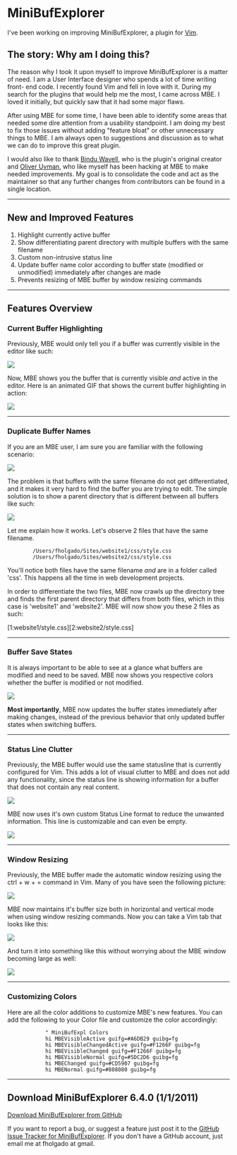 # MiniBufExplorer

I've been working on improving MiniBufExplorer, a plugin for [Vim][1].

   [1]: http://vim.org

## The story: Why am I doing this?

The reason why I took it upon myself to improve MiniBufExplorer is a matter of
need. I am a User Interface designer who spends a lot of time writing front-
end code. I recently found Vim and fell in love with it. During my search for
the plugins that would help me the most, I came across MBE. I loved it
initially, but quickly saw that it had some major flaws.

After using MBE for some time, I have been able to identify some areas that
needed some dire attention from a usability standpoint. I am doing my best to
fix those issues without adding "feature bloat" or other unnecessary things to
MBE. I am always open to suggestions and discussion as to what we can do to
improve this great plugin.

I would also like to thank [Bindu Wavell][2], who is the plugin's original
creator and [Oliver Uvman][3], who like myself has been hacking at MBE to make
needed improvements. My goal is to consolidate the code and act as the
maintainer so that any further changes from contributors can be found in a
single location.

   [2]: http://www.wavell.net/
   [3]: https://github.com/OliverUv

* * *

## New and Improved Features

  1. Highlight currently active buffer
  2. Show differentiating parent directory with multiple buffers with the same filename
  3. Custom non-intrusive status line
  4. Update buffer name color according to buffer state (modified or unmodified) immediately after changes are made
  5. Prevents resizing of MBE buffer by window resizing commands

* * *

## Features Overview

### Current Buffer Highlighting

Previously, MBE would only tell you if a buffer was currently visible in the
editor like such:

![][6]

   [6]: http://dl.dropbox.com/u/118650/mbe/screenshots/current_buffer/old.png

Now, MBE shows you the buffer that is currently visible _and_ active in the
editor. Here is an animated GIF that shows the current buffer highlighting in
action:

![][7]

   [7]: http://dl.dropbox.com/u/118650/mbe/screenshots/mbe1.gif

* * *

### Duplicate Buffer Names

If you are an MBE user, I am sure you are familiar with the following
scenario:

![][8]

   [8]: http://dl.dropbox.com/u/118650/mbe/screenshots/dupe_buf_names/old_fade.png

The problem is that buffers with the same filename do not get differentiated,
and it makes it very hard to find the buffer you are trying to edit. The
simple solution is to show a parent directory that is different between all
buffers like such:

![][9]

   [9]: http://dl.dropbox.com/u/118650/mbe/screenshots/dupe_buf_names/new_fade.png

Let me explain how it works. Let's observe 2 files that have the same
filename.

    		/Users/fholgado/Sites/website1/css/style.css
    		/Users/fholgado/Sites/website2/css/style.css
    		
You'll notice both files have the same filename _and_ are in a folder called
'css'. This happens all the time in web development projects.

In order to differentiate the two files, MBE now crawls up the directory tree
and finds the first parent directory that differs from both files, which in
this case is 'website1' and 'website2'. MBE will now show you these 2 files as
such:

[1:website1/style.css][2:website2/style.css]

* * *

### Buffer Save States

It is always important to be able to see at a glance what buffers are modified
and need to be saved. MBE now shows you respective colors whether the buffer
is modified or not modified.

![][10]

   [10]: http://dl.dropbox.com/u/118650/mbe/screenshots/save_states/new.png

**Most importantly**, MBE now updates the buffer states immediately after making changes, instead of the previous behavior that only updated buffer states when switching buffers.

* * *

### Status Line Clutter

Previously, the MBE buffer would use the same statusline that is currently
configured for Vim. This adds a lot of visual clutter to MBE and does not add
any functionality, since the status line is showing information for a buffer
that does not contain any real content.

![][11]

   [11]: http://dl.dropbox.com/u/118650/mbe/screenshots/status_line/old.png

MBE now uses it's own custom Status Line format to reduce the unwanted
information. This line is customizable and can even be empty.

![][12]

   [12]: http://dl.dropbox.com/u/118650/mbe/screenshots/status_line/new.png

* * *

### Window Resizing

Previously, the MBE buffer made the automatic window resizing using the ctrl +
w + = command in Vim. Many of you have seen the following picture:

![][13]

   [13]: http://dl.dropbox.com/u/118650/mbe/screenshots/window_resizing/old.png

MBE now maintains it's buffer size both in horizontal and vertical mode when
using window resizing commands. Now you can take a Vim tab that looks like
this:

![][14]

   [14]: http://dl.dropbox.com/u/118650/mbe/screenshots/window_resizing/new1.png

And turn it into something like this without worrying about the MBE window
becoming large as well:

![][15]

   [15]: http://dl.dropbox.com/u/118650/mbe/screenshots/window_resizing/new2.png

* * *

### Customizing Colors

Here are all the color additions to customize MBE's new features. You can add
the following to your Color file and customize the color accordingly:
    
    			" MiniBufExpl Colors
    			hi MBEVisibleActive guifg=#A6DB29 guibg=fg
    			hi MBEVisibleChangedActive guifg=#F1266F guibg=fg
    			hi MBEVisibleChanged guifg=#F1266F guibg=fg
    			hi MBEVisibleNormal guifg=#5DC2D6 guibg=fg
    			hi MBEChanged guifg=#CD5907 guibg=fg
    			hi MBENormal guifg=#808080 guibg=fg
    			
* * *

## Download MiniBufExplorer 6.4.0 (1/1/2011)

[Download MiniBufExplorer from GitHub][16]

   [16]: https://github.com/fholgado/minibufexpl.vim

If you want to report a bug, or suggest a feature just post it to the [GitHub
Issue Tracker for MiniBufExplorer][17]. If you don't have a GitHub account,
just email me at fholgado at gmail.

   [17]: https://github.com/fholgado/minibufexpl.vim/issues

